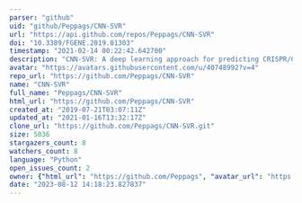 ```yaml
---
parser: "github"
uid: "github/Peppags/CNN-SVR"
url: "https://api.github.com/repos/Peppags/CNN-SVR"
doi: "10.3389/FGENE.2019.01303"
timestamp: "2021-02-14 00:22:42.642700"
description: "CNN-SVR: A deep learning approach for predicting CRISPR/Cas9 guide RNA on-target activity"
avatar: "https://avatars.githubusercontent.com/u/40748992?v=4"
repo_url: "https://github.com/Peppags/CNN-SVR"
name: "CNN-SVR"
full_name: "Peppags/CNN-SVR"
html_url: "https://github.com/Peppags/CNN-SVR"
created_at: "2019-07-21T03:07:11Z"
updated_at: "2021-01-16T13:32:17Z"
clone_url: "https://github.com/Peppags/CNN-SVR.git"
size: 5036
stargazers_count: 8
watchers_count: 8
language: "Python"
open_issues_count: 2
owner: {"html_url": "https://github.com/Peppags", "avatar_url": "https://avatars.githubusercontent.com/u/40748992?v=4", "login": "Peppags", "type": "User"}
date: "2023-08-12 14:18:23.827837"
---
```

